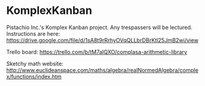 # KomplexKanban
Pistachio Inc.'s Komplex Kanban project. Any trespassers will be lectured.
Instructions are here: https://drive.google.com/file/d/1sA8t9rRrhyOVqQLLbrDBrKtl25JmB2wi/view

Trello board: https://trello.com/b/tM7aIQXO/complasa-arithmetic-library

Sketchy math website: http://www.euclideanspace.com/maths/algebra/realNormedAlgebra/complex/functions/index.htm
